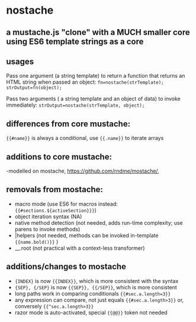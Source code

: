 # nostache
## a mustache.js "clone" with a MUCH smaller core using ES6 template strings as a core

## usages
Pass one argument (a string template) to return a function that returns an HTML string when passed an object:
`fn=nostache(strTemplate); 
strOutput=fn(object);`

Pass two arguments ( a string template and an object of data) to invoke immediately:
`strOutput=nostache(strTemplate, object);`


## differences from core mustache:
 `{{#name}}` is always a conditional, use `{{.name}}` to iterate arrays

## additions to core mustache:
 -modelled on mostache, https://github.com/rndme/mostache/, 

## removals from mostache:
* macro mode (use ES6 for macros instead:  `{{#sections.${activeSection}}}`)
* object iteration syntax (NA)
* native method detection (not needed, adds run-time complexity; use parens to invoke methods)
* |helpers  (not needed, methods can be invoked in-template `{{name.bold()}}` )
* __.root  (not practical with a context-less transformer)

## additions/changes to mostache
* `{INDEX}` is now `{{INDEX}}`, which is more consistent with the syntax
* `{SEP}, {/SEP}` is now `{{SEP}}, {{/SEP}}`, which is more consistent
* long paths work in comparing conditionals  `{{#sec.a.length=3}}`
* any expression can compare, not just equals  `{{#sec.a.length>3}}` or, conversely  `{{^sec.a.length>3}}`
* razor mode is auto-activated, special `{{@@}}` token not needed
